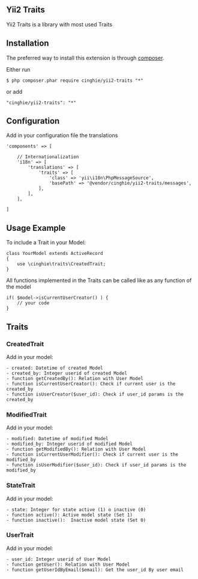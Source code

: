 Yii2 Traits
------------

Yii2 Traits is a library with most used Traits

## Installation

The preferred way to install this extension is through [composer](http://getcomposer.org/download/).

Either run

```
$ php composer.phar require cinghie/yii2-traits "*"
```

or add

```
"cinghie/yii2-traits": "*"
```

## Configuration

Add in your configuration file the translations

```	
'components' => [ 

    // Internationalization
    'i18n' => [
        'translations' => [
            'traits' => [
                'class' => 'yii\i18n\PhpMessageSource',
                'basePath' => '@vendor/cinghie/yii2-traits/messages',
            ],
        ],
    ],
                   	
]	
```

## Usage Example

To include a Trait in your Model:

```	
class YourModel extends ActiveRecord 
{
    use \cinghie\traits\CreatedTrait;
}
```

All functions implemented in the Traits can be called like as any function of the model

```
if( $model->isCurrentUserCreator() ) { 
    // your code
}    
```

## Traits

### CreatedTrait

Add in your model: 

    - created: Datetime of created Model
    - created_by: Integer userid of created Model 
    - function getCreatedBy(): Relation with User Model
    - function isCurrentUserCreator(): Check if current user is the created_by
    - function isUserCreator($user_id): Check if user_id params is the created_by
    
### ModifiedTrait

Add in your model: 

    - modified: Datetime of modified Model
    - modified_by: Integer userid of modified Model 
    - function getModifiedBy(): Relation with User Model
    - function isCurrentUserModifier(): Check if current user is the modified_by
    - function isUserModifier($user_id): Check if user_id params is the modified_by    

### StateTrait

Add in your model: 

    - state: Integer for state active (1) o inactive (0)
    - function active(): Active model state (Set 1)
    - function inactive():  Inactive model state (Set 0)
    
### UserTrait

Add in your model: 

    - user_id: Integer userid of User Model
    - function getUser(): Relation with User Model
    - function getUserIdByEmail($email): Get the user_id By user email    